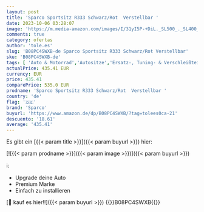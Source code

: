 ```yaml
---
layout: post
title: 'Sparco Sportsitz R333 Schwarz/Rot  Verstellbar '
date: 2023-10-06 03:28:07
image: 'https://m.media-amazon.com/images/I/31yI5P-+DiL._SL500_._SL400_.jpg'
comments: true
category: ofertas
author: 'tole.es'
slug: 'B08PC4SWXB-de Sparco Sportsitz R333 Schwarz/Rot Verstellbar'
sku: 'B08PC4SWXB-de'
tags: [ 'Auto & Motorrad','Autositze','Ersatz-, Tuning- & Verschleißteile','Innenausstattung','Sitze, Sitzbänke & Zubehör','sparco','🇩🇪', ]
actualPrice: 435.41 EUR
currency: EUR
price: 435.41
comparePrice: 535.0 EUR
prodname: 'Sparco Sportsitz R333 Schwarz/Rot  Verstellbar '
country: 'de'
flag: '🇩🇪'
brand: 'Sparco'
buyurl: 'https://www.amazon.de/dp/B08PC4SWXB/?tag=tolees0ca-21'
descuento: '18.61'
average: '435.41'
---
```


Es gibt ein [{{< param title >}}]({{< param buyurl >}}) hier:

[![{{< param prodname >}}]({{< param image >}})]({{< param buyurl >}})

ℹ️:

- Upgrade deine Auto
- Premium Marke
- Einfach zu installieren

[🛒 kauf es hier!!]({{< param buyurl >}})
{{<world>}}B08PC4SWXB{{</world>}}
